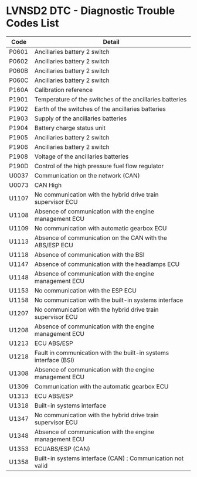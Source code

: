 # LVNSD2 DTC - Diagnostic Trouble Codes List

| Code | Detail |
| - | - |
| P0601 | Ancillaries battery 2 switch |
| P0602 | Ancillaries battery 2 switch |
| P060B | Ancillaries battery 2 switch |
| P060C | Ancillaries battery 2 switch |
| P160A | Calibration reference |
| P1901 | Temperature of the switches of the ancillaries batteries |
| P1902 | Earth of the switches of the ancillaries batteries |
| P1903 | Supply of the ancillaries batteries |
| P1904 | Battery charge status unit |
| P1905 | Ancillaries battery 2 switch |
| P1906 | Ancillaries battery 2 switch |
| P1908 | Voltage of the ancillaries batteries |
| P190D | Control of the high pressure fuel flow regulator |
| U0037 | Communication on the network (CAN) |
| U0073 | CAN High |
| U1107 | No communication with the hybrid drive train supervisor ECU |
| U1108 | Absence of communication with the engine management ECU |
| U1109 | No communication with automatic gearbox ECU |
| U1113 | Absence of communication on the CAN with the ABS/ESP ECU |
| U1118 | Absence of communication with the BSI |
| U1147 | Absence of communication with the headlamps ECU |
| U1148 | Absence of communication with the engine management ECU |
| U1153 | No communication with the ESP ECU |
| U1158 | No communication with the built-in systems interface |
| U1207 | No communication with the hybrid drive train supervisor ECU |
| U1208 | Absence of communication with the engine management ECU |
| U1213 | ECU ABS/ESP |
| U1218 | Fault in communication with the built-in systems interface (BSI) |
| U1308 | Absence of communication with the engine management ECU |
| U1309 | Communication with the automatic gearbox ECU |
| U1313 | ECU ABS/ESP |
| U1318 | Built-in systems interface |
| U1347 | No communication with the hybrid drive train supervisor ECU |
| U1348 | Absence of communication with the engine management ECU |
| U1353 | ECUABS/ESP (CAN) |
| U1358 | Built-in systems interface (CAN) : Communication not valid |

